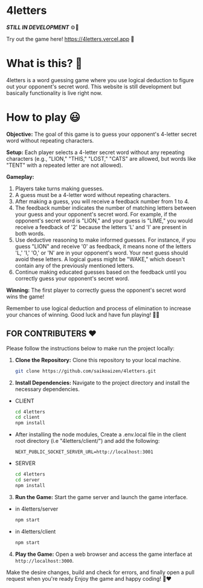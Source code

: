 # 4letters

***STILL IN DEVELOPMENT*** ⚙️👶

Try out the game here!
https://4letters.vercel.app 🚀

# What is this? 🤔
4letters is a word guessing game where you use logical deduction to figure out your opponent's secret word. This website is still development but basically functionality is live right now.

# How to play 😃

**Objective:** The goal of this game is to guess your opponent's 4-letter secret word without repeating characters.

**Setup:**
Each player selects a 4-letter secret word without any repeating characters (e.g., "LION," "THIS," "LOST," "CATS" are allowed, but words like "TENT" with a repeated letter are not allowed).

**Gameplay:**
1. Players take turns making guesses.
2. A guess must be a 4-letter word without repeating characters.
3. After making a guess, you will receive a feedback number from 1 to 4.
4. The feedback number indicates the number of matching letters between your guess and your opponent's secret word. For example, if the opponent's secret word is "LION," and your guess is "LIME," you would receive a feedback of '2' because the letters 'L' and 'I' are present in both words.
5. Use deductive reasoning to make informed guesses. For instance, if you guess "LION" and receive '0' as feedback, it means none of the letters 'L,' 'I,' 'O,' or 'N' are in your opponent's word. Your next guess should avoid these letters. A logical guess might be "WAKE," which doesn't contain any of the previously mentioned letters.
6. Continue making educated guesses based on the feedback until you correctly guess your opponent's secret word.

**Winning:** The first player to correctly guess the opponent's secret word wins the game!

Remember to use logical deduction and process of elimination to increase your chances of winning. Good luck and have fun playing! 🙌😄

## FOR CONTRIBUTERS ❤️

Please follow the instructions below to make run the project locally:

1. **Clone the Repository:** Clone this repository to your local machine.

   ```bash
   git clone https://github.com/saikoaizen/4letters.git
   ```

2. **Install Dependencies:** Navigate to the project directory and install the necessary dependencies.

- CLIENT
   ```bash
   cd 4letters
   cd client
   npm install
   ```
- After installing the node modules, Create a .env.local file in the client root directory (i.e "4letters/client/") and add the following:
  
  ```
  NEXT_PUBLIC_SOCKET_SERVER_URL=http://localhost:3001
  ```
  
- SERVER
  ```bash
  cd 4letters
  cd server
  npm install
  ```

3. **Run the Game:** Start the game server and launch the game interface.

 - in 4letters/server
   ```bash
   npm start
   ```

 - in 4letters/client
   ```bash
   npm start
   ```

4. **Play the Game:** Open a web browser and access the game interface at `http://localhost:3000`.

Make the desire changes, build and check for errors, and finally open a pull request when you're ready
Enjoy the game and happy coding! 🚀❤️
